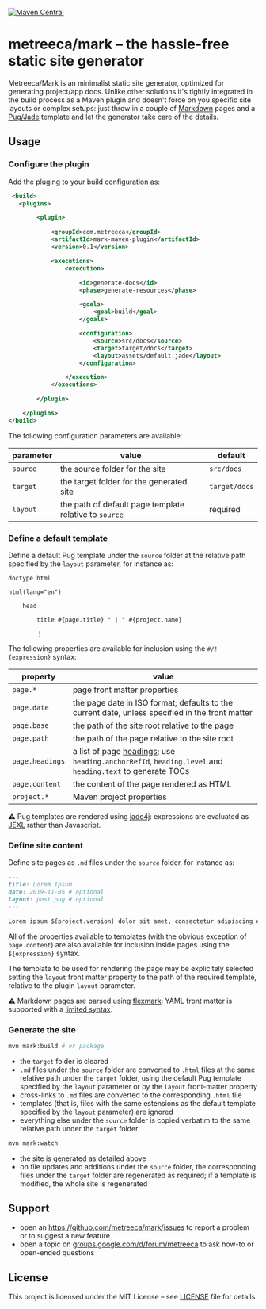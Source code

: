 
[![Maven Central](https://img.shields.io/maven-central/v/com.metreeca/metreeca-mark.svg)](https://search.maven.org/artifact/com.metreeca/metreeca-mark/)

# metreeca/mark – the hassle-free static site generator

Metreeca/Mark is an minimalist static site generator, optimized for generating project/app docs. Unlike other solutions it's tightly integrated in the build process as a Maven plugin and doesn't force on you specific site layouts or complex setups: just throw in a couple of [Markdown](https://guides.github.com/features/mastering-markdown/#syntax) pages and a [Pug/Jade](https://naltatis.github.io/jade-syntax-docs/) template and let the generator take care of the details.

## Usage

### Configure the plugin

Add the pluging to your build configuration as:

```xml
 <build>
   <plugins>

        <plugin>

            <groupId>com.metreeca</groupId>
            <artifactId>mark-maven-plugin</artifactId>
            <version>0.1</version>

            <executions>
                <execution>

                    <id>generate-docs</id>
                    <phase>generate-resources</phase>

                    <goals>
                        <goal>build</goal>
                    </goals>

                    <configuration>
                        <source>src/docs</source>
                        <target>target/docs</target>
                        <layout>assets/default.jade</layout>
                    </configuration>

                </execution>
            </executions>

        </plugin>

    </plugins>
</build>
```

The following configuration parameters are available:

| parameter | value                                                  | default       |
| --------- | ------------------------------------------------------ | ------------- |
| `source`  | the source folder for the site                         | `src/docs`    |
| `target`  | the target folder for the generated site               | `target/docs` |
| `layout`  | the path of default page template relative to `source` | required      |

### Define a default template

Define a default Pug template under the `source` folder at the relative path specified by the `layout` parameter, for instance as:

```jade
doctype html

html(lang="en")

    head

        title #{page.title} " | " #{project.name}
        
        ⋮
```

The following properties are available for inclusion using the `#/!{expression}` syntax:

| property        | value                                                        |
| --------------- | ------------------------------------------------------------ |
| `page.*`        | page front matter properties                                 |
| `page.date`     | the page date in ISO format; defaults to the current date, unless specified in the front matter |
| `page.base`     | the path of the site root relative to the page               |
| `page.path`     | the path of the page relative to the site root               |
| `page.headings` | a list of page [headings](https://javadoc.io/doc/com.vladsch.flexmark/flexmark/undefined/com/vladsch/flexmark/ast/Heading.html); use `heading.anchorRefId`, `heading.level` and `heading.text` to generate TOCs |
| `page.content`  | the content of the page rendered as HTML                     |
| `project.*`     | Maven project properties                                     |

**⚠︎** Pug templates are rendered using [jade4j](https://github.com/neuland/jade4j): expressions are evaluated as [JEXL](http://commons.apache.org/proper/commons-jexl/) rather than Javascript.

### Define site content

Define site pages as `.md` files under the `source` folder, for instance as:

```markdown
---
title: Lorem Ipsum
date: 2019-11-05 # optional
layout: post.pug # optional
---

Lorem ipsum ${project.version} dolor sit amet, consectetur adipiscing elit…
```

All of the properties available to templates (with the obvious exception of `page.content`) are also available for inclusion inside pages using the `${expression}` syntax.

The template to be used for rendering the page may be explicitely selected setting the `layout` front matter property to the path of the required template, relative to the plugin `layout` parameter.

**⚠︎** Markdown pages are parsed using [flexmark](https://github.com/vsch/flexmark-java): YAML front matter is supported with a [limited syntax](https://github.com/vsch/flexmark-java/wiki/Extensions#yaml-front-matter).

### Generate the site

```sh
mvn mark:build # or package
```

- the `target` folder is cleared
- `.md` files under the `source` folder are converted to `.html` files at the same relative path under the `target` folder, using the default Pug template specified by the `layout` parameter or by the `layout` front-matter property
- cross-links to `.md` files are converted to the corresponding `.html` file
-  templates (that is, files with the same estensions as the default template specified by the `layout` parameter) are ignored
- everything else under the `source` folder is copied verbatim to the same relative path under the `target` folder

```sh
mvn mark:watch
```

- the site is generated as detailed above
- on file updates and additions under the `source` folder, the corresponding files under the `target` folder are regenerated as required; if a template is modified,  the whole site is regenerated

## Support

- open an https://github.com/metreeca/mark/issues to report a problem or to suggest a new feature
- open a topic on [groups.google.com/d/forum/metreeca](https://groups.google.com/d/forum/metreeca) to ask how-to or open-ended questions

## License

This project is licensed under the MIT License – see [LICENSE](LICENSE) file for details
